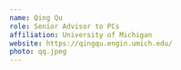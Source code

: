 ```yaml
---
name: Qing Qu
role: Senior Advisor to PCs
affiliation: University of Michigan
website: https://qingqu.engin.umich.edu/
photo: qq.jpeg
---
```

